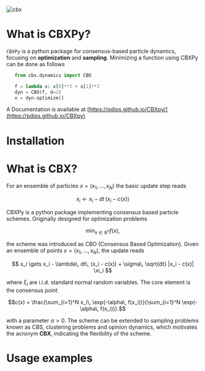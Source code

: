 
![cbx](https://github.com/PdIPS/CBXpy/assets/44805883/65e7f1b2-e858-4b8d-af37-8eeaea15214c)

# What is CBXPy?

```CBXPy``` is a python package for consensus-based particle dynamics, focusing on **optimization** and **sampling**. Minimizing a function using CBXPy can be done as follows

```python
   from cbx.dynamics import CBO

   f = lambda x: x[0]**2 + x[1]**2
   dyn = CBO(f, d=2)
   x = dyn.optimize()
```

A Documentation is available at [https://pdips.github.io/CBXpy/](https://pdips.github.io/CBXpy)


# Installation



# What is CBX?

For an ensemble of particles $x = (x_1, \ldots, x_N)$ the basic update step reads

$$
x_i \gets x_i - dt\, (x_i - c(x))
$$

CBXPy is a python package implementing consensus based particle schemes. Originally designed for optimization problems

$$
   \min_{x \in \mathbb{R}^n} f(x),
$$

the scheme was introduced as CBO (Consensus Based Optimization). Given an ensemble of points $x = (x_1, \ldots, x_N)$, the update reads

$$
x_i \gets x_i - \lambda\, dt\, (x_i - c(x)) + \sigma\, \sqrt{dt} |x_i - c(x)| \xi_i
$$

where $\xi_i$ are i.i.d. standard normal random variables. The core element is the consensus point

$$c(x) = \frac{\sum_{i=1}^N x_i\, \exp(-\alpha\, f(x_i))}{\sum_{i=1}^N \exp(-\alpha\, f(x_i))}.$$

with a parameter $\alpha>0$. The scheme can be extended to sampling problems  known as CBS, clustering problems and opinion dynamics, which motivates the acronym 
**CBX**, indicating the flexibility of the scheme.



# Usage examples
